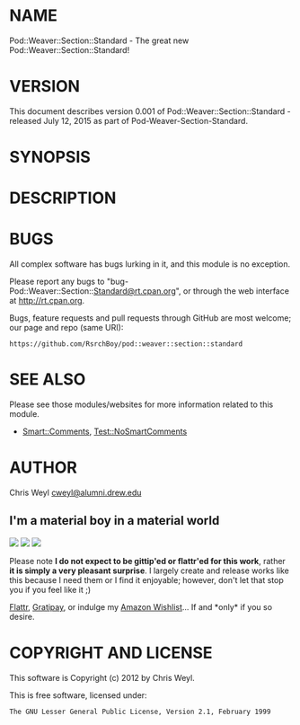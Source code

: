 # NAME

Pod::Weaver::Section::Standard - The great new Pod::Weaver::Section::Standard!

# VERSION

This document describes version 0.001 of Pod::Weaver::Section::Standard - released July 12, 2015 as part of Pod-Weaver-Section-Standard.

# SYNOPSIS

# DESCRIPTION

# BUGS

All complex software has bugs lurking in it, and this module is no exception.

Please report any bugs to
"bug-Pod::Weaver::Section::Standard@rt.cpan.org",
or through the web interface at <http://rt.cpan.org>.

Bugs, feature requests and pull requests through GitHub are most welcome; our
page and repo (same URI):

    https://github.com/RsrchBoy/pod::weaver::section::standard

# SEE ALSO

Please see those modules/websites for more information related to this module.

- [Smart::Comments](https://metacpan.org/pod/Smart::Comments), [Test::NoSmartComments](https://metacpan.org/pod/Test::NoSmartComments)

# AUTHOR

Chris Weyl <cweyl@alumni.drew.edu>

## I'm a material boy in a material world

<div>
    <a href="https://gratipay.com/RsrchBoy/"><img src="http://img.shields.io/gratipay/RsrchBoy.svg" /></a>
    <a href="http://bit.ly/rsrchboys-wishlist"><img src="http://wps.io/wp-content/uploads/2014/05/amazon_wishlist.resized.png" /></a>
    <a href="https://flattr.com/submit/auto?user_id=RsrchBoy&url=&title=RsrchBoy's%20CPAN%20Pod-Weaver-Section-Standard&tags=%22RsrchBoy's%20Pod-Weaver-Section-Standard%20in%20the%20CPAN%22"><img src="http://api.flattr.com/button/flattr-badge-large.png" /></a>
</div>

Please note **I do not expect to be gittip'ed or flattr'ed for this work**,
rather **it is simply a very pleasant surprise**. I largely create and release
works like this because I need them or I find it enjoyable; however, don't let
that stop you if you feel like it ;)

[Flattr](https://flattr.com/submit/auto?user_id=RsrchBoy&url=&title=RsrchBoy&#x27;s%20CPAN%20Pod-Weaver-Section-Standard&tags=%22RsrchBoy&#x27;s%20Pod-Weaver-Section-Standard%20in%20the%20CPAN%22),
[Gratipay](https://gratipay.com/RsrchBoy/), or indulge my
[Amazon Wishlist](http://bit.ly/rsrchboys-wishlist)...  If and \*only\* if you so desire.

# COPYRIGHT AND LICENSE

This software is Copyright (c) 2012 by Chris Weyl.

This is free software, licensed under:

    The GNU Lesser General Public License, Version 2.1, February 1999
